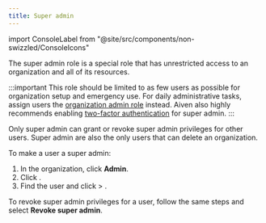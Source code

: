 ```yaml
---
title: Super admin
---
```


import ConsoleLabel from "@site/src/components/non-swizzled/ConsoleIcons"

The super admin role is a special role that has unrestricted access to an organization and all of its resources.

:::important
This role should be limited to as few users as possible for organization setup and emergency use. For daily administrative tasks, assign users the [organization admin role](/docs/platform/concepts/permissions) instead. Aiven also highly recommends enabling [two-factor authentication](/docs/platform/howto/user-2fa) for super admin.
:::

Only super admin can grant or revoke super admin privileges for other users. Super admin
are also the only users that can delete an organization.

To make a user a super admin:

1.  In the organization, click **Admin**.
1.  Click <ConsoleLabel name="users"/>.
1.  Find the user and click <ConsoleLabel name="actions"/> > <ConsoleLabel name="make super admin"/>.

To revoke super admin privileges for a user, follow the same steps and
select **Revoke super admin**.
